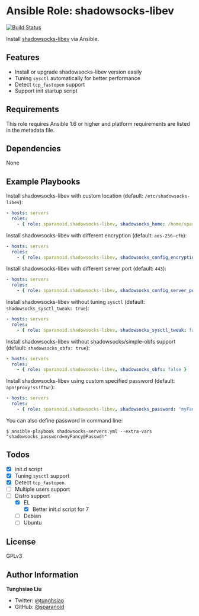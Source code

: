 # Ansible Role: shadowsocks-libev

[![Build Status](https://travis-ci.org/sparanoid/ansible-shadowsocks-libev.svg)](https://travis-ci.org/sparanoid/ansible-shadowsocks-libev)

Install [shadowsocks-libev](https://github.com/shadowsocks/shadowsocks-libev) via Ansible.

## Features

- Install or upgrade shadowsocks-libev version easily
- Tuning `sysctl` automatically for better performance
- Detect `tcp_fastopen` support
- Support init startup script

## Requirements

This role requires Ansible 1.6 or higher and platform requirements are listed in the metadata file.

## Dependencies

None

## Example Playbooks

Install shadowsocks-libev with custom location (default: `/etc/shadowsocks-libev`):

```yaml
- hosts: servers
  roles:
    - { role: sparanoid.shadowsocks-libev, shadowsocks_home: /home/sparanoid/shadowsocks-libev }
```

Install shadowsocks-libev with different encryption (default: `aes-256-cfb`):

```yaml
- hosts: servers
  roles:
    - { role: sparanoid.shadowsocks-libev, shadowsocks_config_encryption_method: salsa20 }
```

Install shadowsocks-libev with different server port (default: `443`):

```yaml
- hosts: servers
  roles:
    - { role: sparanoid.shadowsocks-libev, shadowsocks_config_server_port: 9999 }
```

Install shadowsocks-libev without tuning `sysctl` (default: `shadowsocks_sysctl_tweak: true`):

```yaml
- hosts: servers
  roles:
    - { role: sparanoid.shadowsocks-libev, shadowsocks_sysctl_tweak: false }
```

Install shadowsocks-libev without shadowsocks/simple-obfs support (default: `shadowsocks_obfs: true`):

```yaml
- hosts: servers
  roles:
    - { role: sparanoid.shadowsocks-libev, shadowsocks_obfs: false }
```

Install shadowsocks-libev using custom specified password (default: `apn!proxy!ss!ftw!`):

```yaml
- hosts: servers
  roles:
    - { role: sparanoid.shadowsocks-libev, shadowsocks_password: "myFancy@Passwd!" }
```

You can also define password in command line:

```shell
$ ansible-playbook shadowsocks-servers.yml --extra-vars "shadowsocks_password=myFancy@Passwd!"
```

## Todos

- [x] init.d script
- [x] Tuning `sysctl` support
- [x] Detect `tcp_fastopen`
- [ ] Multiple users support
- [ ] Distro support
  - [x] EL
    - [x] Better init.d script for 7
  - [ ] Debian
  - [ ] Ubuntu

## License

GPLv3

## Author Information

**Tunghsiao Liu**

- Twitter: @[tunghsiao](http://twitter.com/tunghsiao)
- GitHub: @[sparanoid](http://github.com/sparanoid)
